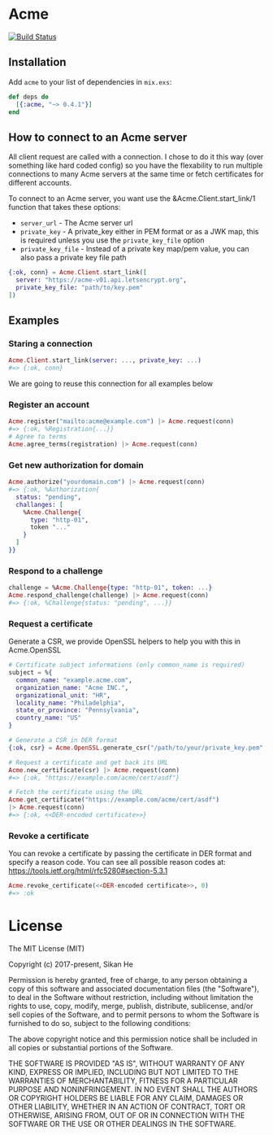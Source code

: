 # Acme
[![Build Status](https://semaphoreci.com/api/v1/sikanhe/acme/branches/master/badge.svg)](https://semaphoreci.com/sikanhe/acme)
## Installation

Add `acme` to your list of dependencies in `mix.exs`:

```elixir
def deps do
  [{:acme, "~> 0.4.1"}]
end
```

## How to connect to an Acme server

All client request are called with a connection. I chose to do it this
way (over something like hard coded config) so you have the flexability
to run multiple connections to many Acme servers at the same time or fetch
certificates for different accounts.

To connect to an Acme server, you want use the &Acme.Client.start_link/1 function
that takes these options:

  * `server_url` - The Acme server url
  * `private_key` - A private_key either in PEM format or as a JWK map, this is
  required unless you use the `private_key_file` option
  * `private_key_file` - Instead of a private key map/pem value, you can also pass
  a private key file path

```elixir
{:ok, conn} = Acme.Client.start_link([
  server: "https://acme-v01.api.letsencrypt.org",
  private_key_file: "path/to/key.pem"
])
```

## Examples

### Staring a connection
```elixir
Acme.Client.start_link(server: ..., private_key: ...)
#=> {:ok, conn}
```

We are going to reuse this connection for all examples below

### Register an account
```elixir
Acme.register("mailto:acme@example.com") |> Acme.request(conn)
#=> {:ok, %Registration{...}}
# Agree to terms
Acme.agree_terms(registration) |> Acme.request(conn)
```

### Get new authorization for domain
```elixir
Acme.authorize("yourdomain.com") |> Acme.request(conn)
#=> {:ok, %Authorization{
  status: "pending",
  challanges: [
    %Acme.Challenge{
      type: "http-01",
      token "..."
    }
  ]
}}
```

### Respond to a challenge
```elixir
challenge = %Acme.Challenge{type: "http-01", token: ...}
Acme.respond_challenge(challenge) |> Acme.request(conn)
#=> {:ok, %Challenge{status: "pending", ...}}
```

### Request a certificate
Generate a CSR, we provide OpenSSL helpers to help you with this
in Acme.OpenSSL

```elixir
# Certificate subject informations (only common_name is required)
subject = %{
  common_name: "example.acme.com",
  organization_name: "Acme INC.",
  organizational_unit: "HR",
  locality_name: "Philadelphia",
  state_or_province: "Pennsylvania",
  country_name: "US"
}

# Generate a CSR in DER format
{:ok, csr} = Acme.OpenSSL.generate_csr("/path/to/your/private_key.pem", subject)

# Request a certificate and get back its URL
Acme.new_certificate(csr) |> Acme.request(conn)
#=> {:ok, "https://example.com/acme/cert/asdf"}

# Fetch the certificate using the URL
Acme.get_certificate("https://example.com/acme/cert/asdf")
|> Acme.request(conn)
#=> {:ok, <<DER-encoded certificate>>}
```

### Revoke a certificate
You can revoke a certificate by passing the certificate in DER format
and specify a reason code.
You can see all possible reason codes at:
https://tools.ietf.org/html/rfc5280#section-5.3.1

```elixir
Acme.revoke_certificate(<<DER-encoded certificate>>, 0)
#=> :ok
```

# License
The MIT License (MIT)

Copyright (c) 2017-present, Sikan He

Permission is hereby granted, free of charge, to any person obtaining a copy of this software and associated documentation files (the "Software"), to deal in the Software without restriction, including without limitation the rights to use, copy, modify, merge, publish, distribute, sublicense, and/or sell copies of the Software, and to permit persons to whom the Software is furnished to do so, subject to the following conditions:

The above copyright notice and this permission notice shall be included in all copies or substantial portions of the Software.

THE SOFTWARE IS PROVIDED "AS IS", WITHOUT WARRANTY OF ANY KIND, EXPRESS OR IMPLIED, INCLUDING BUT NOT LIMITED TO THE WARRANTIES OF MERCHANTABILITY, FITNESS FOR A PARTICULAR PURPOSE AND NONINFRINGEMENT. IN NO EVENT SHALL THE AUTHORS OR COPYRIGHT HOLDERS BE LIABLE FOR ANY CLAIM, DAMAGES OR OTHER LIABILITY, WHETHER IN AN ACTION OF CONTRACT, TORT OR OTHERWISE, ARISING FROM, OUT OF OR IN CONNECTION WITH THE SOFTWARE OR THE USE OR OTHER DEALINGS IN THE SOFTWARE.